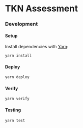 # TKN Assessment

### Development

#### Setup

Install dependencies with [Yarn](https://yarnpkg.com/en/):

```bash
yarn install
```

#### Deploy

```bash
yarn deploy
```

#### Verify

```bash
yarn verify
```

#### Testing

```bash
yarn test
```
